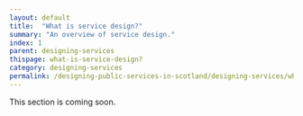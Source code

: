 ```yaml
---
layout: default
title:  "What is service design?"
summary: "An overview of service design."
index: 1
parent: designing-services
thispage: what-is-service-design?
category: designing-services
permalink: /designing-public-services-in-scotland/designing-services/what-is-service-design?/
---
```


This section is coming soon.
